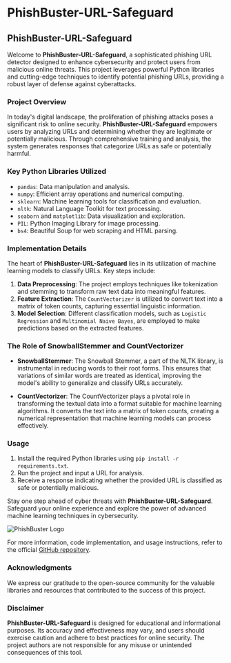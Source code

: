 # PhishBuster-URL-Safeguard

## PhishBuster-URL-Safeguard

Welcome to **PhishBuster-URL-Safeguard**, a sophisticated phishing URL detector designed to enhance cybersecurity and protect users from malicious online threats. This project leverages powerful Python libraries and cutting-edge techniques to identify potential phishing URLs, providing a robust layer of defense against cyberattacks.

### Project Overview

In today's digital landscape, the proliferation of phishing attacks poses a significant risk to online security. **PhishBuster-URL-Safeguard** empowers users by analyzing URLs and determining whether they are legitimate or potentially malicious. Through comprehensive training and analysis, the system generates responses that categorize URLs as safe or potentially harmful.

### Key Python Libraries Utilized

- `pandas`: Data manipulation and analysis.
- `numpy`: Efficient array operations and numerical computing.
- `sklearn`: Machine learning tools for classification and evaluation.
- `nltk`: Natural Language Toolkit for text processing.
- `seaborn` and `matplotlib`: Data visualization and exploration.
- `PIL`: Python Imaging Library for image processing.
- `bs4`: Beautiful Soup for web scraping and HTML parsing.

### Implementation Details

The heart of **PhishBuster-URL-Safeguard** lies in its utilization of machine learning models to classify URLs. Key steps include:

1. **Data Preprocessing**: The project employs techniques like tokenization and stemming to transform raw text data into meaningful features.
2. **Feature Extraction**: The `CountVectorizer` is utilized to convert text into a matrix of token counts, capturing essential linguistic information.
3. **Model Selection**: Different classification models, such as `Logistic Regression` and `Multinomial Naive Bayes`, are employed to make predictions based on the extracted features.

### The Role of SnowballStemmer and CountVectorizer

- **SnowballStemmer**: The Snowball Stemmer, a part of the NLTK library, is instrumental in reducing words to their root forms. This ensures that variations of similar words are treated as identical, improving the model's ability to generalize and classify URLs accurately.

- **CountVectorizer**: The CountVectorizer plays a pivotal role in transforming the textual data into a format suitable for machine learning algorithms. It converts the text into a matrix of token counts, creating a numerical representation that machine learning models can process effectively.

### Usage

1. Install the required Python libraries using `pip install -r requirements.txt`.
2. Run the project and input a URL for analysis.
3. Receive a response indicating whether the provided URL is classified as safe or potentially malicious.

Stay one step ahead of cyber threats with **PhishBuster-URL-Safeguard**. Safeguard your online experience and explore the power of advanced machine learning techniques in cybersecurity.

![PhishBuster Logo](link_to_your_image)

For more information, code implementation, and usage instructions, refer to the official [GitHub repository](link_to_your_repository).

### Acknowledgments

We express our gratitude to the open-source community for the valuable libraries and resources that contributed to the success of this project.

### Disclaimer

**PhishBuster-URL-Safeguard** is designed for educational and informational purposes. Its accuracy and effectiveness may vary, and users should exercise caution and adhere to best practices for online security. The project authors are not responsible for any misuse or unintended consequences of this tool.

